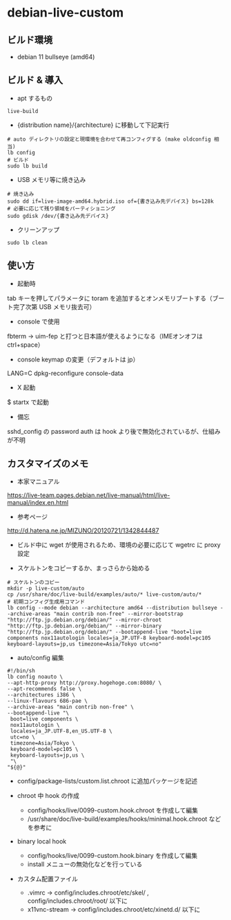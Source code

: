 # debian-live-custom

## ビルド環境

- debian 11 bullseye (amd64)

## ビルド & 導入

- apt するもの

```
live-build
```

- {distribution name}/{architecture} に移動して下記実行

```
# auto ディレクトリの設定と現環境を合わせて再コンフィグする (make oldconfig 相当)
lb config
# ビルド
sudo lb build
```

- USB メモリ等に焼き込み

```
# 焼き込み
sudo dd if=live-image-amd64.hybrid.iso of={書き込み先デバイス} bs=128k
# 必要に応じて残り領域をパーティショニング
sudo gdisk /dev/{書き込み先デバイス}
```

- クリーンアップ

```
sudo lb clean
```

## 使い方

- 起動時

tab キーを押してパラメータに toram を追加するとオンメモリブートする（ブート完了次第 USB メモリ抜去可）

- console で使用

fbterm -> uim-fep と打つと日本語が使えるようになる（IMEオンオフはctrl+space）

- console keymap の変更（デフォルトは jp）

LANG=C dpkg-reconfigure console-data

- X 起動

$ startx で起動

- 備忘

sshd_config の password auth は hook より後で無効化されているが、仕組みが不明

## カスタマイズのメモ

- 本家マニュアル

https://live-team.pages.debian.net/live-manual/html/live-manual/index.en.html


- 参考ページ

http://d.hatena.ne.jp/MIZUNO/20120721/1342844487

- ビルド中に wget が使用されるため、環境の必要に応じて wgetrc に proxy 設定

- スケルトンをコピーするか、まっさらから始める

```
# スケルトンのコピー
mkdir -p live-custom/auto
cp /usr/share/doc/live-build/examples/auto/* live-custom/auto/*
# 初期コンフィグ生成用コマンド
lb config --mode debian --architecture amd64 --distribution bullseye --archive-areas "main contrib non-free" --mirror-bootstrap "http://ftp.jp.debian.org/debian/" --mirror-chroot "http://ftp.jp.debian.org/debian/" --mirror-binary "http://ftp.jp.debian.org/debian/" --bootappend-live "boot=live components nox11autologin locales=ja_JP.UTF-8 keyboard-model=pc105 keyboard-layouts=jp,us timezone=Asia/Tokyo utc=no"
```
- auto/config 編集

```
#!/bin/sh
lb config noauto \
--apt-http-proxy http://proxy.hogehoge.com:8080/ \
--apt-recommends false \
--architectures i386 \
--linux-flavours 686-pae \
--archive-areas "main contrib non-free" \
--bootappend-live "\
 boot=live components \
 nox11autologin \
 locales=ja_JP.UTF-8,en_US.UTF-8 \
 utc=no \
 timezone=Asia/Tokyo \
 keyboard-model=pc105 \
 keyboard-layouts=jp,us \
 "\
"${@}"
```

- config/package-lists/custom.list.chroot に追加パッケージを記述

- chroot 中 hook の作成
  + config/hooks/live/0099-custom.hook.chroot を作成して編集
  + /usr/share/doc/live-build/examples/hooks/minimal.hook.chroot などを参考に

- binary local hook
  + config/hooks/live/0099-custom.hook.binary を作成して編集
  * install メニューの無効化などを行っている

- カスタム配置ファイル
  + .vimrc -> config/includes.chroot/etc/skel/ , config/includes.chroot/root/ 以下に
  + x11vnc-stream -> config/includes.chroot/etc/xinetd.d/ 以下に

